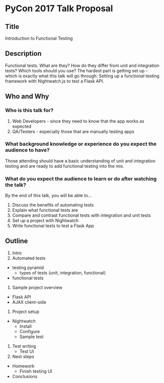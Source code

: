 # PyCon 2017 Talk Proposal

## Title

Introduction to Functional Testing

## Description

Functional tests. What are they? How do they differ from unit and integration tests? Which tools should you use? The hardest part is getting set up - which is exactly what this talk will go through: Setting up a functional testing framework with Nightwatch.js to test a Flask API.

## Who and Why

### Who is this talk for?

1. Web Developers - since they need to know that the app works as expected
1. QA/Testers - especially those that are manually testing apps

### What background knowledge or experience do you expect the audience to have?

Those attending should have a basic understanding of unit and integration testing and are ready to add functional testing into the mix.

### What do you expect the audience to learn or do after watching the talk?

By the end of this talk, you will be able to...

1. Discuss the benefits of automating tests
1. Explain what functional tests are
1. Compare and contrast functional tests with integration and unit tests
1. Set up a project with Nightwatch
1. Write functional tests to test a Flask App

## Outline

1. Intro
1. Automated tests
  - testing pyramid
    - types of tests (unit, integration, functional)
  - functional tests
1. Sample project overview
  - Flask API
  - AJAX client-side
1. Project setup
  - Nightwatch
    - Install
    - Configure
    - Sample test
1. Test writing
    - Test UI
1. Next steps
  - Homework
    - Finish testing UI
  - Conclusions
